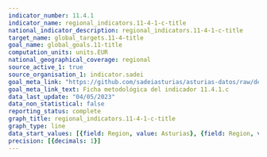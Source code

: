 ```yaml
---
indicator_number: 11.4.1
indicator_name: regional_indicators.11-4-1-c-title
national_indicator_description: regional_indicators.11-4-1-c-title
target_name: global_targets.11-4-title
goal_name: global_goals.11-title
computation_units: units.EUR
national_geographical_coverage: regional
source_active_1: true
source_organisation_1: indicator.sadei
goal_meta_link: "https://github.com/sadeiasturias/asturias-datos/raw/develop/descargas/metodologia/11.4.1.c.pdf"
goal_meta_link_text: Ficha metodológica del indicador 11.4.1.c
data_last_update: "04/05/2023"
data_non_statistical: false
reporting_status: complete
graph_title: regional_indicators.11-4-1-c-title
graph_type: line
data_start_values: [{field: Region, value: Asturias}, {field: Region, value: España}]
precision: [{decimals: 1}]
---
```

